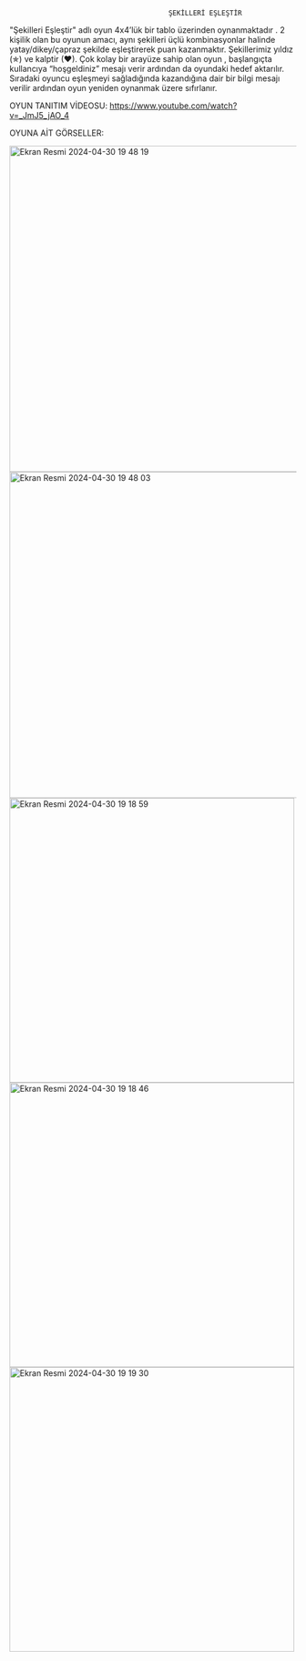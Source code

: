                                            ŞEKİLLERİ EŞLEŞTİR 

  "Şekilleri Eşleştir" adlı oyun 4x4’lük bir tablo üzerinden oynanmaktadır . 2 kişilik olan bu oyunun amacı, aynı şekilleri üçlü kombinasyonlar halinde yatay/dikey/çapraz şekilde   eşleştirerek puan kazanmaktır. 
  Şekillerimiz yıldız (✯) ve kalptir (♥). 
  Çok kolay bir arayüze sahip olan oyun , başlangıçta kullancıya “hoşgeldiniz” mesajı verir ardından da oyundaki hedef aktarılır. 
  Sıradaki oyuncu eşleşmeyi sağladığında kazandığına dair bir bilgi mesajı verilir ardından oyun yeniden oynanmak üzere sıfırlanır.

OYUN TANITIM VİDEOSU:
 https://www.youtube.com/watch?v=_JmJ5_jAO_4 


OYUNA AİT GÖRSELLER:


<img width="573" alt="Ekran Resmi 2024-04-30 19 48 19" src="https://github.com/zeyneperarslan/webtabanliprogramlamaproje/assets/120674682/7928bf84-2fc6-4844-aefa-3146ac80866f">

<img width="573" alt="Ekran Resmi 2024-04-30 19 48 03" src="https://github.com/zeyneperarslan/webtabanliprogramlamaproje/assets/120674682/886bf616-d1b0-47ab-bad0-c6106c782ebb">

<img width="500" alt="Ekran Resmi 2024-04-30 19 18 59" src="https://github.com/zeyneperarslan/webtabanliprogramlamaproje/assets/120674682/5e4c2a75-12c4-4b83-ac77-891134f02d89">

<img width="500" alt="Ekran Resmi 2024-04-30 19 18 46" src="https://github.com/zeyneperarslan/webtabanliprogramlamaproje/assets/120674682/a2f95e74-622b-4a20-834f-ec298a068f37">

<img width="500" alt="Ekran Resmi 2024-04-30 19 19 30" src="https://github.com/zeyneperarslan/webtabanliprogramlamaproje/assets/120674682/82b0df1a-5a05-4e43-8ea9-4f05f5605cdd">




